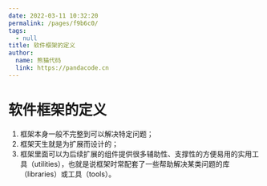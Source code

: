 ```yaml
---
date: 2022-03-11 10:32:20
permalink: /pages/f9b6c0/
tags: 
  - null
title: 软件框架的定义
author: 
  name: 熊猫代码
  link: https://pandacode.cn
---
```


# 软件框架的定义

1. 框架本身一般不完整到可以解决特定问题；
2. 框架天生就是为扩展而设计的；
3. 框架里面可以为后续扩展的组件提供很多辅助性、支撑性的方便易用的实用工具（utilities），也就是说框架时常配套了一些帮助解决某类问题的库（libraries）或工具（tools）。

